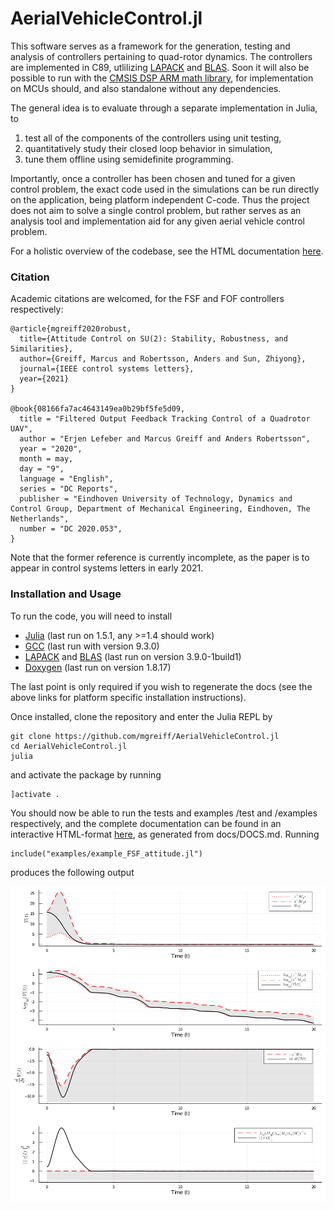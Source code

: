 # AerialVehicleControl.jl
This software serves as a framework for the generation, testing and analysis of
controllers pertaining to quad-rotor dynamics. The controllers are implemented
in C89, utlilizing [LAPACK](http://www.netlib.org/lapack/) and
[BLAS](http://www.netlib.org/blas/). Soon it will also be possible to run with the
[CMSIS DSP ARM math library](http://www.keil.com/pack/doc/CMSIS/DSP/html/index.html),
for implementation on MCUs should, and also standalone without any dependencies.

The general idea is to evaluate through a separate implementation in Julia, to
1. test all of the components of the controllers using unit testing,
2. quantitatively study their closed loop behavior in simulation,
3. tune them offline using semidefinite programming.

Importantly, once a controller has been chosen and tuned for a given control problem,
the exact code used in the simulations can be run directly on the application, being
platform independent C-code. Thus the project does not aim to solve a single
control problem, but rather serves as an analysis tool and implementation aid
for any given aerial vehicle control problem.

For a holistic overview of the codebase, see the HTML documentation
[here](http://www.control.lth.se/personnel/marcus-greiff/).

### Citation
Academic citations are welcomed, for the FSF and FOF controllers respectively:
```
@article{mgreiff2020robust,
  title={Attitude Control on SU(2): Stability, Robustness, and Similarities},
  author={Greiff, Marcus and Robertsson, Anders and Sun, Zhiyong},
  journal={IEEE control systems letters},
  year={2021}
}

@book{08166fa7ac4643149ea0b29bf5fe5d09,
  title = "Filtered Output Feedback Tracking Control of a Quadrotor UAV",
  author = "Erjen Lefeber and Marcus Greiff and Anders Robertsson",
  year = "2020",
  month = may,
  day = "9",
  language = "English",
  series = "DC Reports",
  publisher = "Eindhoven University of Technology, Dynamics and Control Group, Department of Mechanical Engineering, Eindhoven, The Netherlands",
  number = "DC 2020.053",
}
```
Note that the former reference is currently incomplete, as the paper is to
appear in control systems letters in early 2021.

### Installation and Usage
To run the code, you will need to install

* [Julia](https://julialang.org/downloads/platform/) (last run on 1.5.1, any >=1.4 should work)
* [GCC](https://gcc.gnu.org/) (last run with version 9.3.0)
* [LAPACK](http://www.netlib.org/lapack/) and [BLAS](http://www.netlib.org/blas/) (last run on version 3.9.0-1build1)
* [Doxygen](https://www.doxygen.nl/download.html) (last run on version 1.8.17)

The last point is only required if you wish to regenerate the docs (see the
above links for platform specific installation instructions).

Once installed, clone the repository and enter the Julia REPL by
```
git clone https://github.com/mgreiff/AerialVehicleControl.jl
cd AerialVehicleControl.jl
julia
```
and activate the package by running
```
]activate .
```
You should now be able to run the tests and examples /test and /examples
respectively, and the complete documentation can be found in an interactive
HTML-format [here](http://www.control.lth.se/personnel/marcus-greiff/), as generated from docs/DOCS.md. Running
```
include("examples/example_FSF_attitude.jl")
```
produces the following output

![Lyapunov function](/docs/images/robust_SU2_FSF_analysis.png "alt text")
